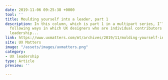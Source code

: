 ```yaml
---
date: 2019-11-06 09:25:38 +0000
tool: ''
title: Moulding yourself into a leader, part 1
description: In this column, which is part 1 in a multipart series, I’ll discuss the
  following ways in which UX designers who are individual contributors demonstrate
  leadership...
link: https://www.uxmatters.com/mt/archives/2019/11/molding-yourself-into-a-leader-part-1.php
site: UX Matters
image: "/assets/images/uxmatters.png"
category:
- UX leadership
type: Article
preview: ''

---
```


